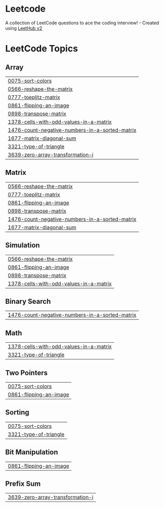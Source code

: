 # Leetcode
A collection of LeetCode questions to ace the coding interview! - Created using [LeetHub v2](https://github.com/arunbhardwaj/LeetHub-2.0)

<!---LeetCode Topics Start-->
# LeetCode Topics
## Array
|  |
| ------- |
| [0075-sort-colors](https://github.com/choppanitheesh/Leetcode/tree/master/0075-sort-colors) |
| [0566-reshape-the-matrix](https://github.com/choppanitheesh/Leetcode/tree/master/0566-reshape-the-matrix) |
| [0777-toeplitz-matrix](https://github.com/choppanitheesh/Leetcode/tree/master/0777-toeplitz-matrix) |
| [0861-flipping-an-image](https://github.com/choppanitheesh/Leetcode/tree/master/0861-flipping-an-image) |
| [0898-transpose-matrix](https://github.com/choppanitheesh/Leetcode/tree/master/0898-transpose-matrix) |
| [1378-cells-with-odd-values-in-a-matrix](https://github.com/choppanitheesh/Leetcode/tree/master/1378-cells-with-odd-values-in-a-matrix) |
| [1476-count-negative-numbers-in-a-sorted-matrix](https://github.com/choppanitheesh/Leetcode/tree/master/1476-count-negative-numbers-in-a-sorted-matrix) |
| [1677-matrix-diagonal-sum](https://github.com/choppanitheesh/Leetcode/tree/master/1677-matrix-diagonal-sum) |
| [3321-type-of-triangle](https://github.com/choppanitheesh/Leetcode/tree/master/3321-type-of-triangle) |
| [3639-zero-array-transformation-i](https://github.com/choppanitheesh/Leetcode/tree/master/3639-zero-array-transformation-i) |
## Matrix
|  |
| ------- |
| [0566-reshape-the-matrix](https://github.com/choppanitheesh/Leetcode/tree/master/0566-reshape-the-matrix) |
| [0777-toeplitz-matrix](https://github.com/choppanitheesh/Leetcode/tree/master/0777-toeplitz-matrix) |
| [0861-flipping-an-image](https://github.com/choppanitheesh/Leetcode/tree/master/0861-flipping-an-image) |
| [0898-transpose-matrix](https://github.com/choppanitheesh/Leetcode/tree/master/0898-transpose-matrix) |
| [1476-count-negative-numbers-in-a-sorted-matrix](https://github.com/choppanitheesh/Leetcode/tree/master/1476-count-negative-numbers-in-a-sorted-matrix) |
| [1677-matrix-diagonal-sum](https://github.com/choppanitheesh/Leetcode/tree/master/1677-matrix-diagonal-sum) |
## Simulation
|  |
| ------- |
| [0566-reshape-the-matrix](https://github.com/choppanitheesh/Leetcode/tree/master/0566-reshape-the-matrix) |
| [0861-flipping-an-image](https://github.com/choppanitheesh/Leetcode/tree/master/0861-flipping-an-image) |
| [0898-transpose-matrix](https://github.com/choppanitheesh/Leetcode/tree/master/0898-transpose-matrix) |
| [1378-cells-with-odd-values-in-a-matrix](https://github.com/choppanitheesh/Leetcode/tree/master/1378-cells-with-odd-values-in-a-matrix) |
## Binary Search
|  |
| ------- |
| [1476-count-negative-numbers-in-a-sorted-matrix](https://github.com/choppanitheesh/Leetcode/tree/master/1476-count-negative-numbers-in-a-sorted-matrix) |
## Math
|  |
| ------- |
| [1378-cells-with-odd-values-in-a-matrix](https://github.com/choppanitheesh/Leetcode/tree/master/1378-cells-with-odd-values-in-a-matrix) |
| [3321-type-of-triangle](https://github.com/choppanitheesh/Leetcode/tree/master/3321-type-of-triangle) |
## Two Pointers
|  |
| ------- |
| [0075-sort-colors](https://github.com/choppanitheesh/Leetcode/tree/master/0075-sort-colors) |
| [0861-flipping-an-image](https://github.com/choppanitheesh/Leetcode/tree/master/0861-flipping-an-image) |
## Sorting
|  |
| ------- |
| [0075-sort-colors](https://github.com/choppanitheesh/Leetcode/tree/master/0075-sort-colors) |
| [3321-type-of-triangle](https://github.com/choppanitheesh/Leetcode/tree/master/3321-type-of-triangle) |
## Bit Manipulation
|  |
| ------- |
| [0861-flipping-an-image](https://github.com/choppanitheesh/Leetcode/tree/master/0861-flipping-an-image) |
## Prefix Sum
|  |
| ------- |
| [3639-zero-array-transformation-i](https://github.com/choppanitheesh/Leetcode/tree/master/3639-zero-array-transformation-i) |
<!---LeetCode Topics End-->